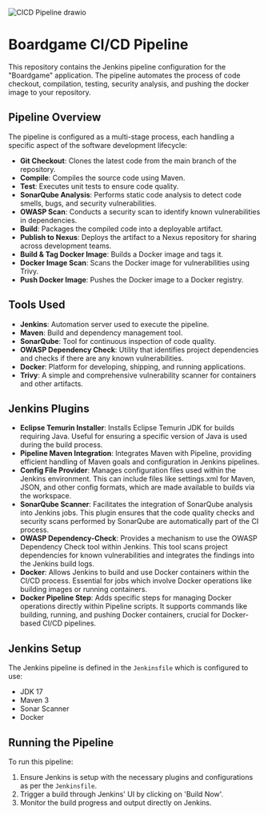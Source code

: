 
![CICD Pipeline drawio](https://github.com/RockiestSpy7/CI-Docker-Pipeline/assets/125578099/ab63a0a3-37c1-4205-961e-15531041af73)

# Boardgame CI/CD Pipeline

This repository contains the Jenkins pipeline configuration for the "Boardgame" application. The pipeline automates the process of code checkout, compilation, testing, security analysis, and pushing the docker image to your repository.

## Pipeline Overview

The pipeline is configured as a multi-stage process, each handling a specific aspect of the software development lifecycle:

- **Git Checkout**: Clones the latest code from the main branch of the repository.
- **Compile**: Compiles the source code using Maven.
- **Test**: Executes unit tests to ensure code quality.
- **SonarQube Analysis**: Performs static code analysis to detect code smells, bugs, and security vulnerabilities.
- **OWASP Scan**: Conducts a security scan to identify known vulnerabilities in dependencies.
- **Build**: Packages the compiled code into a deployable artifact.
- **Publish to Nexus**: Deploys the artifact to a Nexus repository for sharing across development teams.
- **Build & Tag Docker Image**: Builds a Docker image and tags it.
- **Docker Image Scan**: Scans the Docker image for vulnerabilities using Trivy.
- **Push Docker Image**: Pushes the Docker image to a Docker registry.

## Tools Used

- **Jenkins**: Automation server used to execute the pipeline.
- **Maven**: Build and dependency management tool.
- **SonarQube**: Tool for continuous inspection of code quality.
- **OWASP Dependency Check**: Utility that identifies project dependencies and checks if there are any known vulnerabilities.
- **Docker**: Platform for developing, shipping, and running applications.
- **Trivy**: A simple and comprehensive vulnerability scanner for containers and other artifacts.

## Jenkins Plugins 

- **Eclipse Temurin Installer**: Installs Eclipse Temurin JDK for builds requiring Java. Useful for ensuring a specific version of Java is used during the build process.
- **Pipeline Maven Integration**: Integrates Maven with Pipeline, providing efficient handling of Maven goals and configuration in Jenkins pipelines.
- **Config File Provider**: Manages configuration files used within the Jenkins environment. This can include files like settings.xml for Maven, JSON, and other config formats, which are made available to builds via the workspace.
- **SonarQube Scanner**: Facilitates the integration of SonarQube analysis into Jenkins jobs. This plugin ensures that the code quality checks and security scans performed by SonarQube are automatically part of the CI process.
- **OWASP Dependency-Check**: Provides a mechanism to use the OWASP Dependency Check tool within Jenkins. This tool scans project dependencies for known vulnerabilities and integrates the findings into the Jenkins build logs.
- **Docker**: Allows Jenkins to build and use Docker containers within the CI/CD process. Essential for jobs which involve Docker operations like building images or running containers.
- **Docker Pipeline Step**: Adds specific steps for managing Docker operations directly within Pipeline scripts. It supports commands like building, running, and pushing Docker containers, crucial for Docker-based CI/CD pipelines.

## Jenkins Setup

The Jenkins pipeline is defined in the `Jenkinsfile` which is configured to use:
- JDK 17
- Maven 3
- Sonar Scanner
- Docker

## Running the Pipeline

To run this pipeline:
1. Ensure Jenkins is setup with the necessary plugins and configurations as per the `Jenkinsfile`.
2. Trigger a build through Jenkins' UI by clicking on 'Build Now'.
3. Monitor the build progress and output directly on Jenkins.
